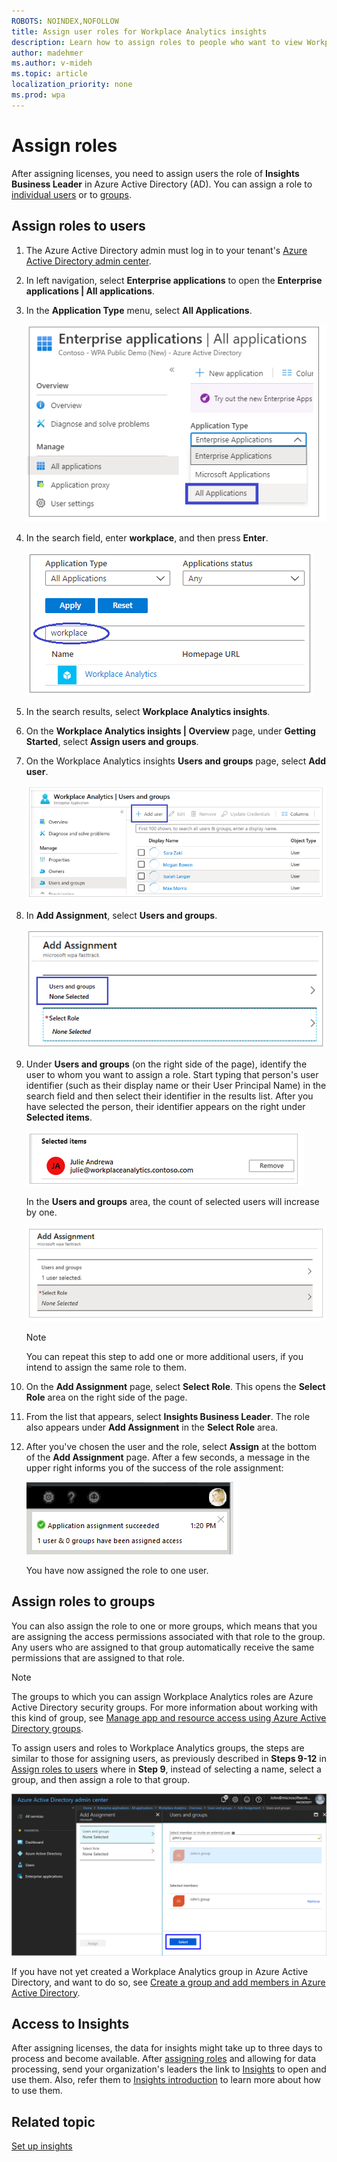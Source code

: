 ```yaml
---
ROBOTS: NOINDEX,NOFOLLOW
title: Assign user roles for Workplace Analytics insights
description: Learn how to assign roles to people who want to view Workplace Analytics insights
author: madehmer
ms.author: v-mideh
ms.topic: article
localization_priority: none 
ms.prod: wpa
---
```


# Assign roles

After assigning licenses, you need to assign users the role of **Insights Business Leader** in Azure Active Directory (AD). You can assign a role to [individual users](#assign-roles-to-users) or to [groups](#assign-roles-to-groups).

## Assign roles to users

1. The Azure Active Directory admin must log in to your tenant's [Azure Active Directory admin center](https://aad.portal.azure.com).
2. In left navigation, select **Enterprise applications** to open the **Enterprise applications | All applications**.
3. In the **Application Type** menu, select **All Applications**.

   ![Enterprise applications](./images/ent-all-apps-3.png)

4. In the search field, enter **workplace**, and then press **Enter**.

   ![Enter workplace](./images/type-workplace.png)

5. In the search results, select **Workplace Analytics insights**.  
6. On the **Workplace Analytics insights | Overview** page, under **Getting Started**, select **Assign users and groups**.
7. On the Workplace Analytics insights **Users and groups** page, select **Add user**.

   ![WpA users and groups](./images/wpa-users-and-groups.png)

8. In **Add Assignment**, select **Users and groups**.

   ![Select Users and groups](./images/select-users-and-groups.png)

9. Under **Users and groups** (on the right side of the page), identify the user to whom you want to assign a role. Start typing that person's user identifier (such as their display name or their User Principal Name) in the search field and then select their identifier in the results list. After you have selected the person, their identifier appears on the right under **Selected items**.

   ![Selected items](./images/selected-items.png)

   In the **Users and groups** area, the count of selected users will increase by one.

   ![Add Assignment + 1](./images/add-assignment-plus-1.png)

   > [!Note]
   > You can repeat this step to add one or more additional users, if you intend to assign the same role to them.

10. On the **Add Assignment** page, select **Select Role**. This opens the **Select Role** area on the right side of the page.
11. From the list that appears, select **Insights Business Leader**. The role also appears under **Add Assignment** in the **Select Role** area.
12. After you've chosen the user and the role, select **Assign** at the bottom of the **Add Assignment** page. After a few seconds, a message in the upper right informs you of the success of the role assignment:  

    ![Assignment succeeded](./images/assignment-succeeded.png)

    You have now assigned the role to one user.  

## Assign roles to groups

You can also assign the role to one or more groups, which means that you are assigning the access permissions associated with that role to the group. Any users who are assigned to that group automatically receive the same permissions that are assigned to that role.

> [!Note]
> The groups to which you can assign Workplace Analytics roles are Azure Active Directory security groups. For more information about working with this kind of group, see [Manage app and resource access using Azure Active Directory groups](https://docs.microsoft.com/azure/active-directory/fundamentals/active-directory-manage-groups).

To assign users and roles to Workplace Analytics groups, the steps are similar to those for assigning users, as previously described in **Steps 9-12** in [Assign roles to users](#assign-roles-to-users) where in **Step 9**, instead of selecting a name, select a group, and then assign a role to that group.

![Select group](./images/select-group-b.png)

If you have not yet created a Workplace Analytics group in Azure Active Directory, and want to do so, see [Create a group and add members in Azure Active Directory](https://docs.microsoft.com/azure/active-directory/fundamentals/active-directory-groups-create-azure-portal).

## Access to Insights

After assigning licenses, the data for insights might take up to three days to process and become available. After [assigning roles](assign-roles.md) and allowing for data processing, send your organization's leaders the link to [Insights](https://productivityinsights.office.com) to open and use them. Also, refer them to [Insights introduction](./intro.md) to learn more about how to use them.

## Related topic

[Set up insights](setup.md)
